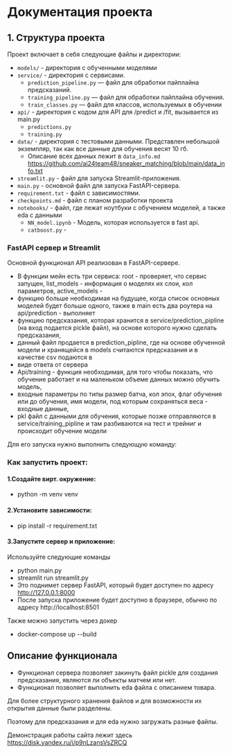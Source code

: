 # Документация проекта
## 1. Структура проекта
Проект включает в себя следующие файлы и директории:

- `models/` - директория с обученными моделями
- `service/` - директория с сервисами.
    - `prediction_pipeline.py` — файл для обработки пайплайна предсказаний.
    - `training_pipeline.py` — файл для обработки пайплайна обучения.
    - `train_classes.py` — файл для классов, используемых в обучении
- `api/` - директория с кодом для API для /predict и /fit, вызывается из main.py
    - `predictions.py`
    - `training.py`
- `data/` - директория с тестовыми данными. Представлен небольшой экземпляр, так как все данные для обучения весят 10 гб.
    - Описание всех данных лежит в `data_info.md` https://github.com/ai24team48/sneaker_matching/blob/main/data_info.txt
- `streamlit.py` - файл для запуска Streamlit-приложения.
- `main.py` - основной файл для запуска FastAPI-сервера.
- `requirement.txt` - файл с зависимостями.
- `checkpoints.md` - файл с планом разработки проекта
- `notebooks/` - файл, где лежат ноутбуки с обучением моделей, а также eda с данными
    - `NN_model.ipynb` - Модель, которая используется в fast api.
    - `catboost.py` - 


### FastAPI сервер и Streamlit

Основной функционал API реализован в FastAPI-сервере. 
- В функции мейн есть три сервиса: root - проверяет, что сервис запущен, list_models - информация о моделях их слои, кол параметров, active_models - 
- функцию больше необходимая на будущее, когда список основных моделей будет больше одного, также в main есть два роутера на api/prediction - выполняет
- функцию предсказания, которая хранится в service/prediction_pipline (на вход подается pickle файл), на основе которого нужно сделать предсказания,
- данный файл продается в prediction_pipline, где на основе обученной модели и хранящейся в models считаются предсказания и в качестве csv подаются в
- виде ответа от сервера
- Api/training - функция необходимая, для того чтобы показать, что обучение работает и на маленьком объеме данных можно обучить модель,
- входные параметры по типы размер батча, кол эпох, флаг обучения или до обучения, имя модели, под которым сохраняться веса - входные данные,
- pkl файл с данными для обучения, которые позже отправляются в service/training_pipline и там разбиваются на тест и трейниг и происходит обучение модели

Для его запуска нужно выполнить следующую команду:
### Как запустить проект:
#### 1.Создайте вирт. окружение:
- python -m venv venv
#### 2.Установите зависимости:
- pip install -r requirement.txt
#### 3.Запустите сервер и приложение:
Используйте следующие команды
- python main.py
- streamlit run streamlit.py
- Это поднимет сервер FastAPI, который будет доступен по адресу http://127.0.0.1:8000
- После запуска приложение будет доступно в браузере, обычно по адресу http://localhost:8501

Также можно запустить через докер
- docker-compose up --build  

## Описание функционала

- Функционал сервера позволяет закинуть файл pickle для создания предсказания, являются ли объекты матчем или нет.
- Функционал позволяет выполнить eda файла с описанием товара.

Для более структурного хранения файлов и для возможности их открытия данные были разделены.

Поэтому для предсказания и для eda нужно загружать разные файлы.

Демонстрация работы сайта лежит здесь
https://disk.yandex.ru/i/p9nLzansVsZRCQ
